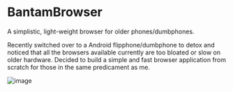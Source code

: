 # BantamBrowser
A simplistic, light-weight browser for older phones/dumbphones.

Recently switched over to a Android flipphone/dumbphone to detox and noticed that all the browsers available currently are too bloated or slow on older hardware. Decided to build a simple and fast browser application from scratch for those in the same predicament as me.

![image](https://github.com/fkhan17/BantamBrowser/assets/106523334/da62d0b6-0c45-41bf-abcf-d67e8d672602)
